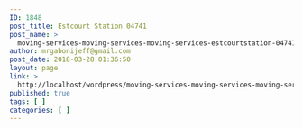 ```yaml
---
ID: 1848
post_title: Estcourt Station 04741
post_name: >
  moving-services-moving-services-moving-services-estcourtstation-04741
author: mrgabonijeff@gmail.com
post_date: 2018-03-28 01:36:50
layout: page
link: >
  http://localhost/wordpress/moving-services-moving-services-moving-services-estcourtstation-04741/
published: true
tags: [ ]
categories: [ ]
---
```

